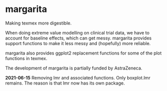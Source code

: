 # margarita #

Making texmex more digestible.

When doing extreme value modelling on clinical trial data, we have to account
for baseline effects, which can get messy. margarita provides support functions
to make it less messy and (hopefully) more reliable.

margarita also provides ggplot2 replacement functions for some of the plot
functions in texmex.

The development of margarita is partially funded by AstraZeneca.

**2021-06-15**
Removing lmr and associated functions. Only boxplot.lmr remains. The reason
is that lmr now has its own package.
